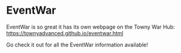 # EventWar

EventWar is so great it has its own webpage on the Towny War Hub: https://townyadvanced.github.io/eventwar.html

Go check it out for all the EventWar information available!
